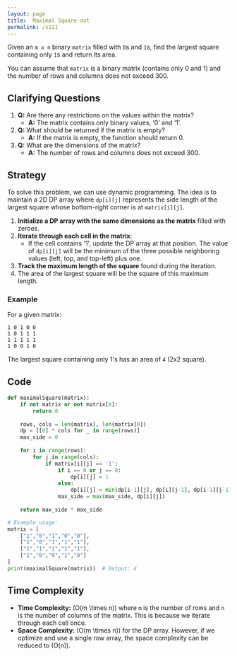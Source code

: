 ```yaml
---
layout: page
title:  Maximal Square-out
permalink: /s221
---
```

Given an `m x n` binary `matrix` filled with `0`s and `1`s, find the largest square containing only `1`s and return its area.

You can assume that `matrix` is a binary matrix (contains only 0 and 1) and the number of rows and columns does not exceed 300.

## Clarifying Questions
1. **Q:** Are there any restrictions on the values within the matrix?
   - **A:** The matrix contains only binary values, ‘0’ and ‘1’.
2. **Q:** What should be returned if the matrix is empty?
   - **A:** If the matrix is empty, the function should return 0.
3. **Q:** What are the dimensions of the matrix?
   - **A:** The number of rows and columns does not exceed 300.

## Strategy
To solve this problem, we can use dynamic programming. The idea is to maintain a 2D DP array where `dp[i][j]` represents the side length of the largest square whose bottom-right corner is at `matrix[i][j]`.

1. **Initialize a DP array with the same dimensions as the matrix** filled with zeroes.
2. **Iterate through each cell in the matrix**:
    - If the cell contains '1', update the DP array at that position. The value of `dp[i][j]` will be the minimum of the three possible neighboring values (left, top, and top-left) plus one.
3. **Track the maximum length of the square** found during the iteration.
4. The area of the largest square will be the square of this maximum length.

### Example
For a given matrix:
```
1 0 1 0 0
1 0 1 1 1
1 1 1 1 1
1 0 0 1 0
```
The largest square containing only 1's has an area of `4` (2x2 square).

## Code

```python
def maximalSquare(matrix):
    if not matrix or not matrix[0]:
        return 0
    
    rows, cols = len(matrix), len(matrix[0])
    dp = [[0] * cols for _ in range(rows)]
    max_side = 0
    
    for i in range(rows):
        for j in range(cols):
            if matrix[i][j] == '1':
                if i == 0 or j == 0:
                    dp[i][j] = 1
                else:
                    dp[i][j] = min(dp[i-1][j], dp[i][j-1], dp[i-1][j-1]) + 1
                max_side = max(max_side, dp[i][j])
    
    return max_side * max_side

# Example usage:
matrix = [
    ["1","0","1","0","0"],
    ["1","0","1","1","1"],
    ["1","1","1","1","1"],
    ["1","0","0","1","0"]
]
print(maximalSquare(matrix))  # Output: 4
```

## Time Complexity
- **Time Complexity:** \(O(m \times n)\) where `m` is the number of rows and `n` is the number of columns of the matrix. This is because we iterate through each cell once.
- **Space Complexity:** \(O(m \times n)\) for the DP array. However, if we optimize and use a single row array, the space complexity can be reduced to \(O(n)\).
